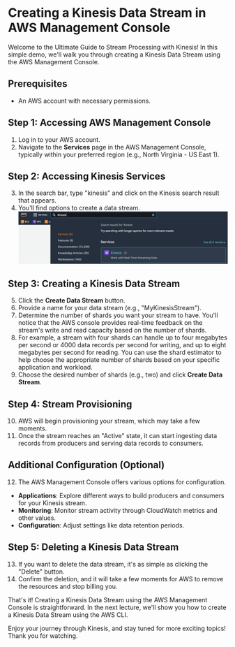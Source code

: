 # Creating a Kinesis Data Stream in AWS Management Console

Welcome to the Ultimate Guide to Stream Processing with Kinesis! In this simple demo, we'll walk you through creating a Kinesis Data Stream using the AWS Management Console.

## Prerequisites
- An AWS account with necessary permissions.

## Step 1: Accessing AWS Management Console
1. Log in to your AWS account.
2. Navigate to the **Services** page in the AWS Management Console, typically within your preferred region (e.g., North Virginia - US East 1).

## Step 2: Accessing Kinesis Services
3. In the search bar, type "kinesis" and click on the Kinesis search result that appears.
4. You'll find options to create a data stream.
![](https://github.com/yusufmunircloud/AWS-Projects/blob/main/img/Screenshot%202023-10-17%20at%2012.26.14%20PM.png?raw=true)

## Step 3: Creating a Kinesis Data Stream
5. Click the **Create Data Stream** button.
6. Provide a name for your data stream (e.g., "MyKinesisStream").
7. Determine the number of shards you want your stream to have. You'll notice that the AWS console provides real-time feedback on the stream's write and read capacity based on the number of shards.
8. For example, a stream with four shards can handle up to four megabytes per second or 4000 data records per second for writing, and up to eight megabytes per second for reading. You can use the shard estimator to help choose the appropriate number of shards based on your specific application and workload.
9. Choose the desired number of shards (e.g., two) and click **Create Data Stream**.

## Step 4: Stream Provisioning
10. AWS will begin provisioning your stream, which may take a few moments.
11. Once the stream reaches an "Active" state, it can start ingesting data records from producers and serving data records to consumers.

## Additional Configuration (Optional)
12. The AWS Management Console offers various options for configuration.
   - **Applications**: Explore different ways to build producers and consumers for your Kinesis stream.
   - **Monitoring**: Monitor stream activity through CloudWatch metrics and other values.
   - **Configuration**: Adjust settings like data retention periods.

## Step 5: Deleting a Kinesis Data Stream
13. If you want to delete the data stream, it's as simple as clicking the "Delete" button.
14. Confirm the deletion, and it will take a few moments for AWS to remove the resources and stop billing you.

That's it! Creating a Kinesis Data Stream using the AWS Management Console is straightforward. In the next lecture, we'll show you how to create a Kinesis Data Stream using the AWS CLI.

Enjoy your journey through Kinesis, and stay tuned for more exciting topics! Thank you for watching.

